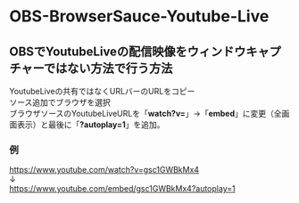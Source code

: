 # OBS-BrowserSauce-Youtube-Live
## OBSでYoutubeLiveの配信映像をウィンドウキャプチャーではない方法で行う方法
YoutubeLiveの共有ではなくURLバーのURLをコピー  
ソース追加でブラウザを選択  
ブラウザソースのYoutubeLiveURLを「**watch?v=**」→「**embed**」に変更（全画面表示）と最後に「**?autoplay=1**」を追加。
### 例
https://www.youtube.com/watch?v=gsc1GWBkMx4  
↓  
https://www.youtube.com/embed/gsc1GWBkMx4?autoplay=1
